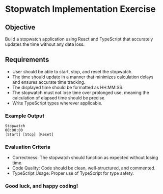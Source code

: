 # Stopwatch Implementation Exercise

## Objective

Build a stopwatch application using React and TypeScript that accurately updates the time without any data loss.

## Requirements
- User should be able to start, stop, and reset the stopwatch.
- The time should update in a manner that minimizes calculation delays and ensures accurate time tracking.
- The displayed time should be formatted as HH:MM:SS.
- The stopwatch must not lose time over prolonged use, meaning the calculation of elapsed time should be precise.
- Write TypeScript types wherever applicable.

### Example Output

```
Stopwatch
00:00:00
[Start] [Stop] [Reset]
```

### Evaluation Criteria
  - Correctness: The stopwatch should function as expected without losing time.
  - Code Quality: Code should be clean, well-structured, and commented.
  - TypeScript Usage: Proper use of TypeScript for type safety.

### Good luck, and happy coding!

